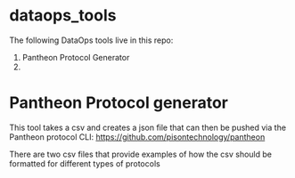 # dataops_tools

The following DataOps tools live in this repo:
  1. Pantheon Protocol Generator
  2. 


# Pantheon Protocol generator
This tool takes a csv and creates a json file that can then be pushed via the Pantheon protocol CLI: https://github.com/pisontechnology/pantheon

There are two csv files that provide examples of how the csv should be formatted for different types of protocols 


